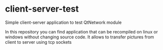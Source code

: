 # client-server-test
Simple client-server application to test QtNetwork module

In this repository you can find application that can be recompiled on linux or windows without changing source code. 
It allows to transfer pictures from client to server using tcp sockets
